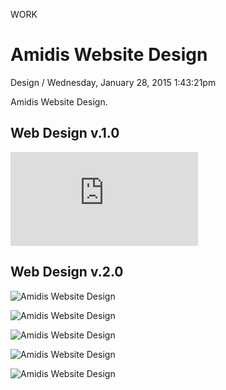 <p class="type">WORK</p>

# Amidis Website Design

<p class="meta">Design  /  Wednesday, January 28, 2015 1:43:21pm</p>

Amidis Website Design.

## Web Design v.1.0

![Amidis Website Design](https://farooq-agent.web.app/assets/images/works/details/100-amidis-website-design/Amidis-Website_Design-Pages-Proposal.pdf)

## Web Design v.2.0

![Amidis Website Design](https://farooq-agent.web.app/assets/images/works/details/100-amidis-website-design/Amidis-Web_Design-small_desktop-home-side_menu.jpg)

![Amidis Website Design](https://farooq-agent.web.app/assets/images/works/details/100-amidis-website-design/Amidis-Web_Design-small_desktop-home-slide-2.jpg)

![Amidis Website Design](https://farooq-agent.web.app/assets/images/works/details/100-amidis-website-design/Amidis-Web_Design-small_desktop-home-slide-3.jpg)

![Amidis Website Design](https://farooq-agent.web.app/assets/images/works/details/100-amidis-website-design/Amidis-Web_Design-small_desktop-innovation.jpg)

![Amidis Website Design](https://farooq-agent.web.app/assets/images/works/details/100-amidis-website-design/Amidis-Web_Design-small_desktop-product.jpg)
